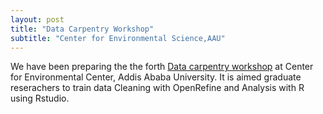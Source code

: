 ```yaml
---
layout: post
title: "Data Carpentry Workshop"
subtitle: "Center for Environmental Science,AAU"
---
```

We have been preparing the the forth [Data carpentry workshop](https://mesfind.github.io/2018-02-08-AAU/) at Center for Environmental Center, Addis Ababa University. It is aimed graduate reserachers  to train data Cleaning with OpenRefine and Analysis with R using Rstudio.
